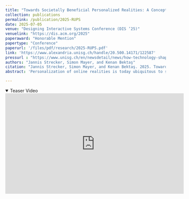 ```yaml
---
title: "Towards Societally Beneficial Personalized Realities: A Conceptual Foundation for Responsible Ubiquitous Personalization Systems"
collection: publications
permalink: /publication/2025-RUPS
date: 2025-07-05
venue: "Designing Interactive Systems Conference (DIS ’25)"
venuelink: "https://dis.acm.org/2025"
paperaward: "Honorable Mention"
papertype: "Conference"
paperurl: '/files/pdf/research/2025-RUPS.pdf'
link: 'https://www.alexandria.unisg.ch/handle/20.500.14171/122587' 
pressurl : "https://www.unisg.ch/en/newsdetail/news/how-technology-shapes-our-world-view/"
authors: "Jannis Strecker, Simon Mayer, and Kenan Bektaş"
citation: "Jannis Strecker, Simon Mayer, and Kenan Bektaş. 2025. Towards Societally Beneficial Personalized Realities: A Conceptual Foundation for Responsible Ubiquitous Personalization Systems. In Designing Interactive Systems Conference (DIS ’25), July 5–9, 2025, Funchal, Portugal. ACM, New York, NY, USA, 23 pages. https://doi.org/10.1145/3715336.3735709"
abstract: 'Personalization of online realities is today ubiquitous to support decision making or reduce information overload. Recently, through the expanding capabilities and pervasiveness of Mixed Reality and Ubiquitous Computing technologies, we observe increasing personalization also of physical reality. This might yield more convenient, efficient and inclusive everyday interactions. However, it may readily lead to serious societal consequences such as the loss of shared worlds and the emergence of perceptual filter bubbles. To mitigate such harms while retaining the benefits of personalization, it is important to understand how ubiquitous personalization systems may operate responsibly. Responding to this need, we propose a conceptual model that overcomes the limitations of established personalization models and expands their applicable scope to physical, virtual, and hybrid environments. We validated our model in relation to existing literature and show how it provides a conceptual foundation for the analysis and study of responsible personalization systems that create individually and societally beneficial Personalized Realities.'

---
```


<details open><summary><i class="fa fa-fw fa-film fa-info-color" aria-hidden="true"></i> Teaser Video</summary>
<div class="video-container">
<iframe width="560" height="315" src="https://www.youtube-nocookie.com/embed/PXz4is9OFbU?si=FsL6feyf-im597Go" title="YouTube video player" frameborder="0" allow="accelerometer; autoplay; clipboard-write; encrypted-media; gyroscope; picture-in-picture; web-share" referrerpolicy="strict-origin-when-cross-origin" allowfullscreen></iframe>
</div>
 </details>